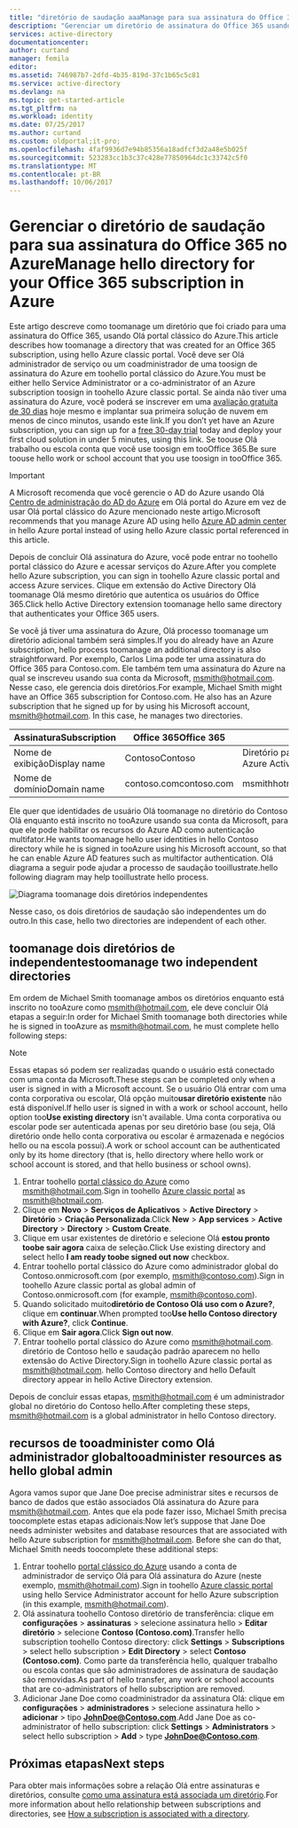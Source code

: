 ```yaml
---
title: "diretório de saudação aaaManage para sua assinatura do Office 365 no Azure | Microsoft Docs"
description: "Gerenciar um diretório de assinatura do Office 365 usando o Active Directory do Azure e hello portal clássico do Azure"
services: active-directory
documentationcenter: 
author: curtand
manager: femila
editor: 
ms.assetid: 746987b7-2dfd-4b35-819d-37c1b65c5c81
ms.service: active-directory
ms.devlang: na
ms.topic: get-started-article
ms.tgt_pltfrm: na
ms.workload: identity
ms.date: 07/25/2017
ms.author: curtand
ms.custom: oldportal;it-pro;
ms.openlocfilehash: 4faf9936d7e94b85356a18adfcf3d2a48e5b025f
ms.sourcegitcommit: 523283cc1b3c37c428e77850964dc1c33742c5f0
ms.translationtype: MT
ms.contentlocale: pt-BR
ms.lasthandoff: 10/06/2017
---
```

# <a name="manage-hello-directory-for-your-office-365-subscription-in-azure"></a><span data-ttu-id="ec0b8-103">Gerenciar o diretório de saudação para sua assinatura do Office 365 no Azure</span><span class="sxs-lookup"><span data-stu-id="ec0b8-103">Manage hello directory for your Office 365 subscription in Azure</span></span>
<span data-ttu-id="ec0b8-104">Este artigo descreve como toomanage um diretório que foi criado para uma assinatura do Office 365, usando Olá portal clássico do Azure.</span><span class="sxs-lookup"><span data-stu-id="ec0b8-104">This article describes how toomanage a directory that was created for an Office 365 subscription, using hello Azure classic portal.</span></span> <span data-ttu-id="ec0b8-105">Você deve ser Olá administrador de serviço ou um coadministrador de uma toosign de assinatura do Azure em toohello portal clássico do Azure.</span><span class="sxs-lookup"><span data-stu-id="ec0b8-105">You must be either hello Service Administrator or a co-administrator of an Azure subscription toosign in toohello Azure classic portal.</span></span> <span data-ttu-id="ec0b8-106">Se ainda não tiver uma assinatura do Azure, você poderá se inscrever em uma [avaliação gratuita de 30 dias](https://azure.microsoft.com/trial/get-started-active-directory/) hoje mesmo e implantar sua primeira solução de nuvem em menos de cinco minutos, usando este link.</span><span class="sxs-lookup"><span data-stu-id="ec0b8-106">If you don’t yet have an Azure subscription, you can sign up for a [free 30-day trial](https://azure.microsoft.com/trial/get-started-active-directory/) today and deploy your first cloud solution in under 5 minutes, using this link.</span></span> <span data-ttu-id="ec0b8-107">Se toouse Olá trabalho ou escola conta que você use toosign em tooOffice 365.</span><span class="sxs-lookup"><span data-stu-id="ec0b8-107">Be sure toouse hello work or school account that you use toosign in tooOffice 365.</span></span>

> [!IMPORTANT]
> <span data-ttu-id="ec0b8-108">A Microsoft recomenda que você gerencie o AD do Azure usando Olá [Centro de administração do AD do Azure](https://aad.portal.azure.com) em Olá portal do Azure em vez de usar Olá portal clássico do Azure mencionado neste artigo.</span><span class="sxs-lookup"><span data-stu-id="ec0b8-108">Microsoft recommends that you manage Azure AD using hello [Azure AD admin center](https://aad.portal.azure.com) in hello Azure portal instead of using hello Azure classic portal referenced in this article.</span></span>

<span data-ttu-id="ec0b8-109">Depois de concluir Olá assinatura do Azure, você pode entrar no toohello portal clássico do Azure e acessar serviços do Azure.</span><span class="sxs-lookup"><span data-stu-id="ec0b8-109">After you complete hello Azure subscription, you can sign in toohello Azure classic portal and access Azure services.</span></span> <span data-ttu-id="ec0b8-110">Clique em extensão do Active Directory Olá toomanage Olá mesmo diretório que autentica os usuários do Office 365.</span><span class="sxs-lookup"><span data-stu-id="ec0b8-110">Click hello Active Directory extension toomanage hello same directory that authenticates your Office 365 users.</span></span>

<span data-ttu-id="ec0b8-111">Se você já tiver uma assinatura do Azure, Olá processo toomanage um diretório adicional também será simples.</span><span class="sxs-lookup"><span data-stu-id="ec0b8-111">If you do already have an Azure subscription, hello process toomanage an additional directory is also straightforward.</span></span> <span data-ttu-id="ec0b8-112">Por exemplo, Carlos Lima pode ter uma assinatura do Office 365 para Contoso.com. Ele também tem uma assinatura do Azure na qual se inscreveu usando sua conta da Microsoft, msmith@hotmail.com. Nesse caso, ele gerencia dois diretórios.</span><span class="sxs-lookup"><span data-stu-id="ec0b8-112">For example, Michael Smith might have an Office 365 subscription for Contoso.com. He also has an Azure subscription that he signed up for by using his Microsoft account, msmith@hotmail.com. In this case, he manages two directories.</span></span>

| <span data-ttu-id="ec0b8-113">Assinatura</span><span class="sxs-lookup"><span data-stu-id="ec0b8-113">Subscription</span></span> | <span data-ttu-id="ec0b8-114">Office 365</span><span class="sxs-lookup"><span data-stu-id="ec0b8-114">Office 365</span></span> | <span data-ttu-id="ec0b8-115">As tabelas</span><span class="sxs-lookup"><span data-stu-id="ec0b8-115">Azure</span></span> |
| --- | --- | --- |
|   <span data-ttu-id="ec0b8-116">Nome de exibição</span><span class="sxs-lookup"><span data-stu-id="ec0b8-116">Display name</span></span> |<span data-ttu-id="ec0b8-117">Contoso</span><span class="sxs-lookup"><span data-stu-id="ec0b8-117">Contoso</span></span> |<span data-ttu-id="ec0b8-118">Diretório padrão do Azure AD (Azure Active Directory)</span><span class="sxs-lookup"><span data-stu-id="ec0b8-118">Default Azure Active Directory (Azure AD) directory</span></span> |
|   <span data-ttu-id="ec0b8-119">Nome de domínio</span><span class="sxs-lookup"><span data-stu-id="ec0b8-119">Domain name</span></span> |<span data-ttu-id="ec0b8-120">contoso.com</span><span class="sxs-lookup"><span data-stu-id="ec0b8-120">contoso.com</span></span> |<span data-ttu-id="ec0b8-121">msmithhotmail.onmicrosoft.com</span><span class="sxs-lookup"><span data-stu-id="ec0b8-121">msmithhotmail.onmicrosoft.com</span></span> |

<span data-ttu-id="ec0b8-122">Ele quer que identidades de usuário Olá toomanage no diretório do Contoso Olá enquanto está inscrito no tooAzure usando sua conta da Microsoft, para que ele pode habilitar os recursos do Azure AD como autenticação multifator.</span><span class="sxs-lookup"><span data-stu-id="ec0b8-122">He wants toomanage hello user identities in hello Contoso directory while he is signed in tooAzure using his Microsoft account, so that he can enable Azure AD features such as multifactor authentication.</span></span> <span data-ttu-id="ec0b8-123">Olá diagrama a seguir pode ajudar a processo de saudação tooillustrate.</span><span class="sxs-lookup"><span data-stu-id="ec0b8-123">hello following diagram may help tooillustrate hello process.</span></span>

![Diagrama toomanage dois diretórios independentes](./media/active-directory-manage-o365-subscription/AAD_O365_03.png)

<span data-ttu-id="ec0b8-125">Nesse caso, os dois diretórios de saudação são independentes um do outro.</span><span class="sxs-lookup"><span data-stu-id="ec0b8-125">In this case, hello two directories are independent of each other.</span></span>

## <a name="toomanage-two-independent-directories"></a><span data-ttu-id="ec0b8-126">toomanage dois diretórios de independentes</span><span class="sxs-lookup"><span data-stu-id="ec0b8-126">toomanage two independent directories</span></span>
<span data-ttu-id="ec0b8-127">Em ordem de Michael Smith toomanage ambos os diretórios enquanto está inscrito no tooAzure como msmith@hotmail.com, ele deve concluir Olá etapas a seguir:</span><span class="sxs-lookup"><span data-stu-id="ec0b8-127">In order for Michael Smith toomanage both directories while he is signed in tooAzure as msmith@hotmail.com, he must complete hello following steps:</span></span>

> [!NOTE]
> <span data-ttu-id="ec0b8-128">Essas etapas só podem ser realizadas quando o usuário está conectado com uma conta da Microsoft.</span><span class="sxs-lookup"><span data-stu-id="ec0b8-128">These steps can be completed only when a user is signed in with a Microsoft account.</span></span> <span data-ttu-id="ec0b8-129">Se o usuário Olá entrar com uma conta corporativa ou escolar, Olá opção muito**usar diretório existente** não está disponível.</span><span class="sxs-lookup"><span data-stu-id="ec0b8-129">If hello user is signed in with a work or school account, hello option too**Use existing directory** isn't available.</span></span> <span data-ttu-id="ec0b8-130">Uma conta corporativa ou escolar pode ser autenticada apenas por seu diretório base (ou seja, Olá diretório onde hello conta corporativa ou escolar é armazenada e negócios hello ou na escola possui).</span><span class="sxs-lookup"><span data-stu-id="ec0b8-130">A work or school account can be authenticated only by its home directory (that is, hello directory where hello work or school account is stored, and that hello business or school owns).</span></span>
>
>

1. <span data-ttu-id="ec0b8-131">Entrar toohello [portal clássico do Azure](https://manage.windowsazure.com) como msmith@hotmail.com.</span><span class="sxs-lookup"><span data-stu-id="ec0b8-131">Sign in toohello [Azure classic portal](https://manage.windowsazure.com) as msmith@hotmail.com.</span></span>
2. <span data-ttu-id="ec0b8-132">Clique em **Novo** > **Serviços de Aplicativos** > **Active Directory** > **Diretório** > **Criação Personalizada**.</span><span class="sxs-lookup"><span data-stu-id="ec0b8-132">Click **New** > **App services** > **Active Directory** > **Directory** > **Custom Create**.</span></span>
3. <span data-ttu-id="ec0b8-133">Clique em usar existentes de diretório e selecione Olá **estou pronto toobe sair agora** caixa de seleção.</span><span class="sxs-lookup"><span data-stu-id="ec0b8-133">Click Use existing directory and select hello **I am ready toobe signed out now** checkbox.</span></span>
4. <span data-ttu-id="ec0b8-134">Entrar toohello portal clássico do Azure como administrador global do Contoso.onmicrosoft.com (por exemplo, msmith@contoso.com).</span><span class="sxs-lookup"><span data-stu-id="ec0b8-134">Sign in toohello Azure classic portal as global admin of Contoso.onmicrosoft.com (for example, msmith@contoso.com).</span></span>
5. <span data-ttu-id="ec0b8-135">Quando solicitado muito**diretório de Contoso Olá uso com o Azure?**, clique em **continuar**.</span><span class="sxs-lookup"><span data-stu-id="ec0b8-135">When prompted too**Use hello Contoso directory with Azure?**, click **Continue**.</span></span>
6. <span data-ttu-id="ec0b8-136">Clique em **Sair agora**.</span><span class="sxs-lookup"><span data-stu-id="ec0b8-136">Click **Sign out now**.</span></span>
7. <span data-ttu-id="ec0b8-137">Entrar toohello portal clássico do Azure como msmith@hotmail.com. diretório de Contoso hello e saudação padrão aparecem no hello extensão do Active Directory.</span><span class="sxs-lookup"><span data-stu-id="ec0b8-137">Sign in toohello Azure classic portal as msmith@hotmail.com. hello Contoso directory and hello Default directory appear in hello Active Directory extension.</span></span>

<span data-ttu-id="ec0b8-138">Depois de concluir essas etapas, msmith@hotmail.com é um administrador global no diretório do Contoso hello.</span><span class="sxs-lookup"><span data-stu-id="ec0b8-138">After completing these steps, msmith@hotmail.com is a global administrator in hello Contoso directory.</span></span>

## <a name="tooadminister-resources-as-hello-global-admin"></a><span data-ttu-id="ec0b8-139">recursos de tooadminister como Olá administrador global</span><span class="sxs-lookup"><span data-stu-id="ec0b8-139">tooadminister resources as hello global admin</span></span>
<span data-ttu-id="ec0b8-140">Agora vamos supor que Jane Doe precise administrar sites e recursos de banco de dados que estão associados Olá assinatura do Azure para msmith@hotmail.com. Antes que ela pode fazer isso, Michael Smith precisa toocomplete estas etapas adicionais:</span><span class="sxs-lookup"><span data-stu-id="ec0b8-140">Now let’s suppose that Jane Doe needs administer websites and database resources that are associated with hello Azure subscription for msmith@hotmail.com. Before she can do that, Michael Smith needs toocomplete these additional steps:</span></span>

1. <span data-ttu-id="ec0b8-141">Entrar toohello [portal clássico do Azure](https://manage.windowsazure.com) usando a conta de administrador de serviço Olá para Olá assinatura do Azure (neste exemplo, msmith@hotmail.com).</span><span class="sxs-lookup"><span data-stu-id="ec0b8-141">Sign in toohello [Azure classic portal](https://manage.windowsazure.com) using hello Service Administrator account for hello Azure subscription (in this example, msmith@hotmail.com).</span></span>
2. <span data-ttu-id="ec0b8-142">Olá assinatura toohello Contoso diretório de transferência: clique em **configurações** > **assinaturas** > selecione assinatura hello > **Editar diretório** > selecione **Contoso (Contoso.com)**.</span><span class="sxs-lookup"><span data-stu-id="ec0b8-142">Transfer hello subscription toohello Contoso directory: click **Settings** > **Subscriptions** > select hello subscription > **Edit Directory** > select **Contoso (Contoso.com)**.</span></span> <span data-ttu-id="ec0b8-143">Como parte da transferência hello, qualquer trabalho ou escola contas que são administradores de assinatura de saudação são removidas.</span><span class="sxs-lookup"><span data-stu-id="ec0b8-143">As part of hello transfer, any work or school accounts that are co-administrators of hello subscription are removed.</span></span>
3. <span data-ttu-id="ec0b8-144">Adicionar Jane Doe como coadministrador da assinatura Olá: clique em **configurações** > **administradores** > selecione assinatura hello > **adicionar** > tipo **JohnDoe@Contoso.com**.</span><span class="sxs-lookup"><span data-stu-id="ec0b8-144">Add Jane Doe as co-administrator of hello subscription: click **Settings** > **Administrators** > select hello subscription > **Add** > type **JohnDoe@Contoso.com**.</span></span>

## <a name="next-steps"></a><span data-ttu-id="ec0b8-145">Próximas etapas</span><span class="sxs-lookup"><span data-stu-id="ec0b8-145">Next steps</span></span>
<span data-ttu-id="ec0b8-146">Para obter mais informações sobre a relação Olá entre assinaturas e diretórios, consulte [como uma assinatura está associada um diretório](active-directory-how-subscriptions-associated-directory.md).</span><span class="sxs-lookup"><span data-stu-id="ec0b8-146">For more information about hello relationship between subscriptions and directories, see [How a subscription is associated with a directory](active-directory-how-subscriptions-associated-directory.md).</span></span>

